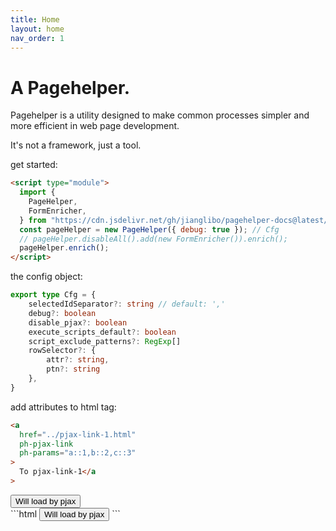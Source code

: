 ```yaml
---
title: Home
layout: home
nav_order: 1
---
```


# A Pagehelper.

Pagehelper is a utility designed to make common processes simpler and more efficient in web page development.

It's not a framework, just a tool.

get started:

```html
<script type="module">
  import {
    PageHelper,
    FormEnricher,
  } from "https://cdn.jsdelivr.net/gh/jianglibo/pagehelper-docs@latest/dist/bundle.min.es.js";
  const pageHelper = new PageHelper({ debug: true }); // Cfg
  // pageHelper.disableAll().add(new FormEnricher()).enrich();
  pageHelper.enrich();
</script>
```

the config object:

```typescript
export type Cfg = {
	selectedIdSeparator?: string // default: ','
	debug?: boolean
	disable_pjax?: boolean
	execute_scripts_default?: boolean
	script_exclude_patterns?: RegExp[]
	rowSelector?: {
		attr?: string,
		ptn?: string
	},
}
```

add attributes to html tag:

```html
<a
  href="../pjax-link-1.html"
  ph-pjax-link
  ph-params="a::1,b::2,c::3"
>
  To pjax-link-1</a
>
```



<div class="code-example" markdown="1">
<button type="button" name="button" class="btn" ph-pjax-link="./examples/ph-pjax-link-1/">Will load by pjax</button>

</div>
```html
<button type="button" 
name="button" 
class="btn" 
ph-pjax-link="./examples/ph-pjax-link-1/">
  Will load by pjax
</button>
```
